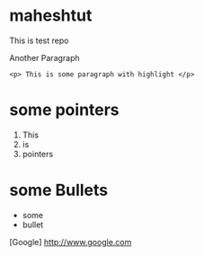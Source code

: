 # maheshtut
This is test repo

Another Paragraph

```
<p> This is some paragraph with highlight </p>
```

some pointers
=============
1. This
2. is
3. pointers

some Bullets
============
* some
* bullet

[Google] http://www.google.com
